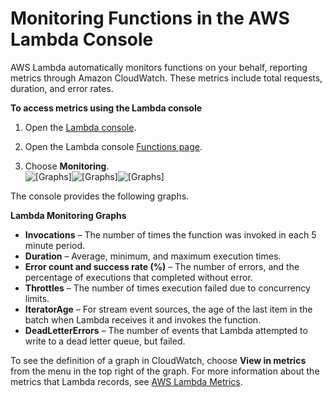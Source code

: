# Monitoring Functions in the AWS Lambda Console<a name="monitoring-functions-access-metrics"></a>

AWS Lambda automatically monitors functions on your behalf, reporting metrics through Amazon CloudWatch\. These metrics include total requests, duration, and error rates\.

**To access metrics using the Lambda console**

1. Open the [Lambda console](https://console.aws.amazon.com/lambda)\.

1. Open the Lambda console [Functions page](https://console.aws.amazon.com/lambda/home#/functions)\.

1. Choose **Monitoring**\.  
![\[Graphs\]](http://docs.aws.amazon.com/lambda/latest/dg/images/metrics-functions-list.png)![\[Graphs\]](http://docs.aws.amazon.com/lambda/latest/dg/)![\[Graphs\]](http://docs.aws.amazon.com/lambda/latest/dg/)

The console provides the following graphs\.

**Lambda Monitoring Graphs**
+ **Invocations** – The number of times the function was invoked in each 5 minute period\.
+ **Duration** – Average, minimum, and maximum execution times\.
+ **Error count and success rate \(%\)** – The number of errors, and the percentage of executions that completed without error\.
+ **Throttles** – The number of times execution failed due to concurrency limits\.
+ **IteratorAge** – For stream event sources, the age of the last item in the batch when Lambda receives it and invokes the function\.
+ **DeadLetterErrors** – The number of events that Lambda attempted to write to a dead letter queue, but failed\.

To see the definition of a graph in CloudWatch, choose **View in metrics** from the menu in the top right of the graph\. For more information about the metrics that Lambda records, see [AWS Lambda Metrics](monitoring-functions-metrics.md)\.